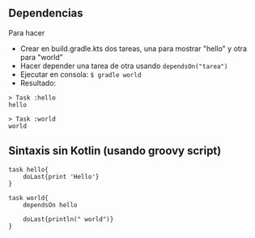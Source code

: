 ## Dependencias
Para hacer 

- Crear en build.gradle.kts dos tareas, una para mostrar "hello" y otra para "world"
- Hacer depender una tarea de otra usando ```dependsOn("tarea")```
- Ejecutar en consola: ```$ gradle world```
- Resultado:

```
> Task :hello
hello

> Task :world
world
```

## Sintaxis sin Kotlin (usando groovy script)

```
task hello{
    doLast{print 'Hello'}
}

task world{
    dependsOn hello

    doLast{println(" world")}
}
```